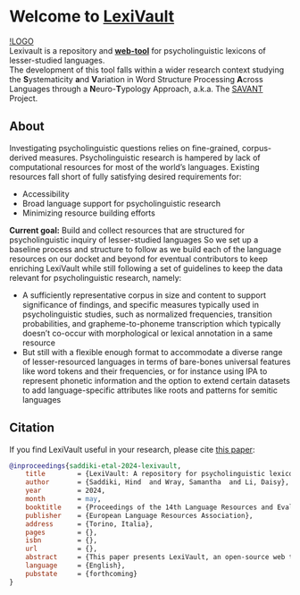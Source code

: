 # Welcome to [LexiVault](https://lexivault.streamlit.app)
[!LOGO](img/lexivault-logo.png)  
Lexivault is a repository and [**web-tool**](https://lexivault.streamlit.app) for psycholinguistic lexicons of lesser-studied languages.  
The development of this tool falls within a wider research context studying the **S**ystematicity **a**nd **V**ariation in Word Structure Processing **A**cross Languages through a **N**euro-**T**ypology Approach, a.k.a. The [SAVANT](https://savant.qmul.ac.uk/) Project.

## About
Investigating psycholinguistic questions relies on fine-grained, corpus-derived measures. Psycholinguistic research is hampered by lack of computational resources for most of the world’s languages.
Existing resources fall short of fully satisfying desired requirements for:
- Accessibility
- Broad language support for psycholinguistic research 
- Minimizing resource building efforts

**Current goal:** Build and collect resources that are structured for psycholinguistic inquiry of lesser-studied languages
So we set up a baseline process and structure to follow as we build each of the language resources on our docket and beyond for eventual contributors to keep enriching LexiVault while still following a set of guidelines to keep the data relevant for psycholinguistic research, namely:
- A sufficiently representative corpus in size and content to support significance of findings, and specific measures typically used in psycholinguistic studies, such as normalized frequencies, transition probabilities, and grapheme-to-phoneme transcription which typically doesn’t co-occur with morphological or lexical annotation in a same resource 
- But still with a flexible enough format to accommodate a diverse range of lesser-resourced languages in terms of bare-bones universal features like word tokens and their frequencies, or for instance using IPA to represent phonetic information and the option to extend certain datasets to add language-specific attributes like roots and patterns for semitic languages

## Citation
If you find LexiVault useful in your research, please cite [this paper](https://lrec-coling-2024.org/list-of-accepted-papers/):
```bibtex
@inproceedings{saddiki-etal-2024-lexivault,
	title        = {LexiVault: A repository for psycholinguistic lexicons of lesser-studied languages},
	author       = {Saddiki, Hind  and Wray, Samantha  and Li, Daisy},
	year         = 2024,
	month        = may,
	booktitle    = {Proceedings of the 14th Language Resources and Evaluation Conference},
	publisher    = {European Language Resources Association},
	address      = {Torino, Italia},
	pages        = {},
	isbn         = {},
	url          = {},
	abstract     = {This paper presents LexiVault, an open-source web tool with annotated lexicons and rich retrieval capabilities primarily developed for, but not restricted to, the support of psycholinguistic research with key measures to design stimuli for low-resource languages. Psycholinguistic research relies on human responses to carefully crafted stimuli for a better understanding of the mechanisms by which we learn, store and process language. Stimuli design captures specific language properties such as frequency, morphological complexity, or stem likelihood in a part of speech, typically derived from a corpus that is representative of the average speaker’s linguistic experience. These measures are more readily available for well-resourced languages, whereas efforts for lesser-studied languages come with substantial overhead for the researcher to build corpora and calculate these measures from scratch. This stumbling block widens the gap, further skewing our modeling of the mental architecture of linguistic processing towards a small, over-represented set of the world’s languages. To lessen this burden, we designed LexiVault to be user friendly and accommodate incremental growth of new and existing low-resource language lexicons in the system through moderated community contributions while abstracting programming complexity to foster more interest from the psycholinguistics community in exploring low-resource languages.},
	language     = {English},
	pubstate     = {forthcoming}
}
```

